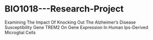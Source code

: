 # BIO1018---Research-Project
Examining The Impact Of Knocking Out The Alzheimer’s Disease Susceptibility Gene TREM2 On Gene Expression In Human Ips-Derived Microglial Cells

